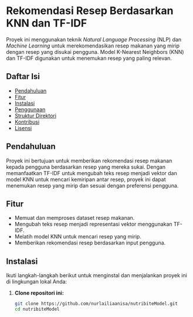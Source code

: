 # Rekomendasi Resep Berdasarkan KNN dan TF-IDF

Proyek ini menggunakan teknik *Natural Language Processing* (NLP) dan *Machine Learning* untuk merekomendasikan resep makanan yang mirip dengan resep yang disukai pengguna. Model K-Nearest Neighbors (KNN) dan TF-IDF digunakan untuk menemukan resep yang paling relevan.

## Daftar Isi
- [Pendahuluan](#pendahuluan)
- [Fitur](#fitur)
- [Instalasi](#instalasi)
- [Penggunaan](#penggunaan)
- [Struktur Direktori](#struktur-direktori)
- [Kontribusi](#kontribusi)
- [Lisensi](#lisensi)

## Pendahuluan

Proyek ini bertujuan untuk memberikan rekomendasi resep makanan kepada pengguna berdasarkan resep yang mereka sukai. Dengan memanfaatkan TF-IDF untuk mengubah teks resep menjadi vektor dan model KNN untuk mencari kemiripan antar resep, proyek ini dapat menemukan resep yang mirip dan sesuai dengan preferensi pengguna.

## Fitur

- Memuat dan memproses dataset resep makanan.
- Mengubah teks resep menjadi representasi vektor menggunakan TF-IDF.
- Melatih model KNN untuk mencari resep yang mirip.
- Memberikan rekomendasi resep berdasarkan input pengguna.

## Instalasi

Ikuti langkah-langkah berikut untuk menginstal dan menjalankan proyek ini di lingkungan lokal Anda:

1. **Clone repositori ini:**

   ```bash
   git clone https://github.com/nurlailiaanisa/nutribiteModel.git
   cd nutribiteModel
